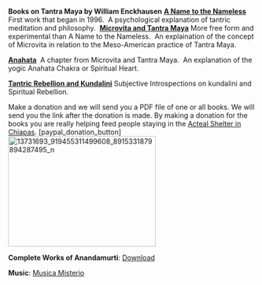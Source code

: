 
<strong>Books on Tantra Maya by William Enckhausen</strong>
<strong>
<a href="http://elmisterio.org/category/english/a-name-to-the-nameless/">A Name to the Nameless</a> </strong> First work that began in 1996.  A psychological explanation of tantric meditation and philosophy.  
<strong>
<a href="http://elmisterio.org/category/english/microvita-english/">Microvita and Tantra Maya</a></strong>  More free form and experimental than A Name to the Nameless.  An explaination of the concept of Microvita in relation to the Meso-American practice of Tantra Maya. 

<strong>
<a href="http://elmisterio.org/category/english/spiritual-heart/">Anahata</a></strong>  A chapter from Microvita and Tantra Maya.  An explanation of the yogic Anahata Chakra or Spiritual Heart. 

<strong> <a href="http://elmisterio.org/tantric-rebellion-and-kundalini/">Tantric Rebellion and Kundalini</a></strong>  Subjective Introspections on kundalini and Spiritual Rebellion.  

Make a donation and we will send you a PDF file of one or all books.  We will send you the link after the donation is made. By making a donation for the books you are really helping feed people staying in the <a href="http://elmisterio.org/acteal2/">Acteal Shelter in Chiapas</a>.  [paypal_donation_button] 
<img src="http://elmisterio.org/wp-content/uploads/2016/07/13731693_919455311499608_8915331879894287495_n-300x225.jpg" alt="13731693_919455311499608_8915331879894287495_n" width="300" height="225" class="alignnone size-medium wp-image-2324" />

<strong>Complete Works of Anandamurti</strong>: <a href="https://cmdr0.blaucloud.de/index.php/s/VZXchJaawWf93SI">Download</a>

<strong>Music</strong>: <a href="http://elmisterio.org/podcast/">Musica Misterio</a>
